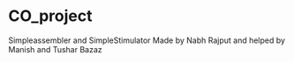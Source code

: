 # CO_project
Simpleassembler and SimpleStimulator
Made by Nabh Rajput and helped by Manish and Tushar Bazaz

